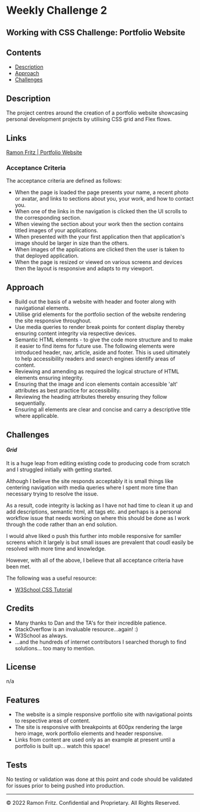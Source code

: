 # Weekly Challenge 2

## Working with CSS Challenge: Portfolio Website 

## Contents
* [Description](#description)
* [Approach](#approach)
* [Challenges](#challenges)

## Description

The project centres around the creation of a portfolio website showcasing personal development projects by utilising CSS grid and Flex flows.


## Links

[Ramon Fritz | Portfolio Website](https://urbanpatrol.github.io/working-with-css-challenge/challenge/index.html)

### Acceptance Criteria

The acceptance criteria are defined as follows:
* When the page is loaded the page presents your name, a recent photo or avatar, and links to sections about you, your work, and how to contact you.
* When one of the links in the navigation is clicked then the UI scrolls to the corresponding section.
* When viewing the section about your work then the section contains titled images of your applications.
* When presented with the your first application then that application's image should be larger in size than the others.
* When images of the applications are clicked then the user is taken to that deployed application.
* When the page is resized or viewed on various screens and devices then the layout is responsive and adapts to my viewport.

## Approach
* Build out the basis of a website with header and footer along with navigational elements.
* Utilise grid elements for the portfolio section of the website rendering the site responsive throughout.
* Use media queries to render break points for content display thereby ensuring content integrity via respective devices.
* Semantic HTML elements - to give the code more structure and to make it easier to find items for future use. The following elements were introduced header, nav, article, aside and footer. This is used ultimately to help accessibility readers and search engines identify areas of content. 
* Reviewing and amending as required the logical structure of HTML elements ensuring integrity.
* Ensuring that the image and icon elements contain accessible 'alt' attributes as best practice for accessibility.
* Reviewing the heading attributes thereby ensuring they follow sequentially.
* Ensuring all elements are clear and concise and carry a descriptive title where applicable.

## Challenges
#### *Grid*
It is a huge leap from editing existing code to producing code from scratch and I struggled initially with getting started.

Although I believe the site responds acceptably it is small things like centering navigation with media queries where I spent more time than necessary trying to resolve the issue.

As a result, code integrity is lacking as I have not had time to clean it up and add descriptions, semantic html, alt tags etc. and perhaps is a personal workflow issue that needs working on where this should be done as I work through the code rather than an end solution.

I would ahve liked o push this further into mobile responsive for samller screens which it largely is but small issues are prevalent that coudl easily be resolved with more time and knowledge.

However, with all of the above, I believe that all acceptance criteria have been met.   

The following was a useful resource:
* [W3School CSS Tutorial](https://www.w3schools.com/css/)

## Credits

* Many thanks to Dan and the TA's for their incredible patience.
* StackOverflow is an invaluable resource...again! :)
* W3School as always.
* ...and the hundreds of internet contributors I searched thorugh to find solutions... too many to mention.

## License

n/a

## Features

* The website is a simple responsive portfolio site with navigational points to respective areas of content.
* The site is responsive with breakpoints at 600px rendering the large hero image, work portfolio elements and header responsive.
* Links from content are used only as an example at present until a portfolio is built up... watch this space!

## Tests

No testing or validation was done at this point and code should be validated for issues prior to being pushed into production.

---

© 2022 Ramon Fritz. Confidential and Proprietary. All Rights Reserved. 